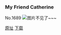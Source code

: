 ### My Friend Catherine
No.1689
![图片不见了~~~](https://imgs.xkcd.com/comics/my_friend_catherine.png)

[原址](https://xkcd.com//1689) [下载](https://imgs.xkcd.com/comics/my_friend_catherine.png)


